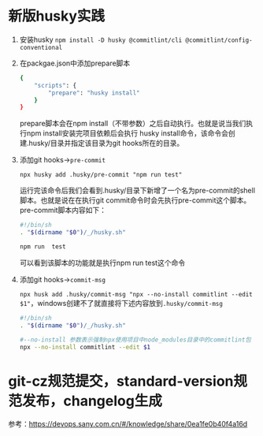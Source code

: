 # 新版husky实践

1. 安装husky
    `npm install -D husky @commitlint/cli @commitlint/config-conventional`

2. 在packgae.json中添加prepare脚本
    ```sh
    {
        "scripts": {
            "prepare": "husky install"
        }
    }
    ```
    prepare脚本会在npm install（不带参数）之后自动执行。也就是说当我们执行npm install安装完项目依赖后会执行 husky install命令，该命令会创建.husky/目录并指定该目录为git hooks所在的目录。

3. 添加git hooks->`pre-commit`

    `npx husky add .husky/pre-commit "npm run test"`

    运行完该命令后我们会看到.husky/目录下新增了一个名为pre-commit的shell脚本。也就是说在在执行git commit命令时会先执行pre-commit这个脚本。pre-commit脚本内容如下：

    ```sh
    #!/bin/sh
    . "$(dirname "$0")/_/husky.sh"
    
    npm run  test
    ```
    可以看到该脚本的功能就是执行npm run test这个命令

4. 添加git hooks->`commit-msg`
   
   `npx husk add .husky/commit-msg "npx --no-install commitlint --edit $1"`，windows创建不了就直接将下述内容放到`.husky/commit-msg`

    ```sh
    #!/bin/sh
    . "$(dirname "$0")/_/husky.sh"

    #--no-install 参数表示强制npx使用项目中node_modules目录中的commitlint包
    npx --no-install commitlint --edit $1
    ```

# git-cz规范提交，standard-version规范发布，changelog生成
参考：https://devops.sany.com.cn/#/knowledge/share/0ea1fe0b40f4a16d
